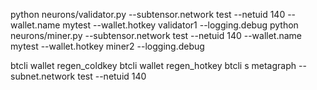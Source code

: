 python neurons/validator.py --subtensor.network test --netuid 140 --wallet.name mytest --wallet.hotkey validator1 --logging.debug
python neurons/miner.py --subtensor.network test --netuid 140 --wallet.name mytest --wallet.hotkey miner2 --logging.debug

btcli wallet regen_coldkey 
btcli wallet regen_hotkey
btcli s metagraph --subnet.network test --netuid 140

